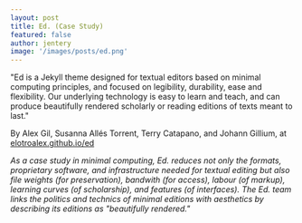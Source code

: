 ```yaml
---
layout: post
title: Ed. (Case Study)  
featured: false
author: jentery
image: '/images/posts/ed.png'
---
```


"Ed is a Jekyll theme designed for textual editors based on minimal computing principles, and focused on legibility, durability, ease and flexibility. Our underlying technology is easy to learn and teach, and can produce beautifully rendered scholarly or reading editions of texts meant to last." 

By Alex Gil, Susanna Allés Torrent, Terry Catapano, and Johann Gillium, at [elotroalex.github.io/ed](https://elotroalex.github.io/ed/)

*As a case study in minimal computing, Ed. reduces not only the formats, proprietary software, and infrastructure needed for textual editing but also file weights (for preservation), bandwith (for access), labour (of markup), learning curves (of scholarship), and features (of interfaces). The Ed. team links the politics and technics of minimal editions with aesthetics by describing its editions as "beautifully rendered."* 
